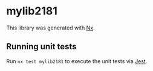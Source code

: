 # mylib2181

This library was generated with [Nx](https://nx.dev).

## Running unit tests

Run `nx test mylib2181` to execute the unit tests via [Jest](https://jestjs.io).
